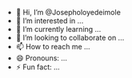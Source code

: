 - 👋 Hi, I’m @Josepholoyedeimole
- 👀 I’m interested in ...
- 🌱 I’m currently learning ...
- 💞️ I’m looking to collaborate on ...
- 📫 How to reach me ...
- 😄 Pronouns: ...
- ⚡ Fun fact: ...

<!---
Josepholoyedeimole/Josepholoyedeimole is a ✨ special ✨ repository because its `README.md` (this file) appears on your GitHub profile.
You can click the Preview link to take a look at your changes.
--->

